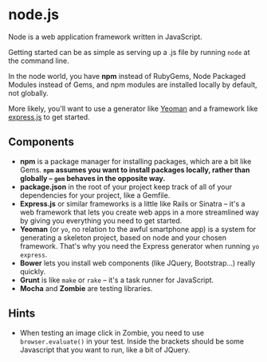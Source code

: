 # node.js

Node is a web application framework written in JavaScript.

Getting started can be as simple as serving up a .js file by running `node` at the command line.

In the node world, you have **npm** instead of RubyGems, Node Packaged Modules instead of Gems, and npm modules are installed locally by default, not globally. 

More likely, you'll want to use a generator like [Yeoman](http://yeoman.io/) and a framework like [express.js](http://expressjs.com/) to get started.

## Components

* **npm** is a package manager for installing packages, which are a bit like Gems. **`npm` assumes you want to install packages locally, rather than globally – `gem` behaves in the opposite way.**
* **package.json** in the root of your project keep track of all of your dependencies for your project, like a Gemfile.
* **Express.js** or similar frameworks is a little like Rails or Sinatra – it's a web framework that lets you create web apps in a more streamlined way by giving you everything you need to get started.
* **Yeoman** (or `yo`, no relation to the awful smartphone app) is a system for generating a skeleton project, based on node and your chosen framework. That's why you need the Express generator when running `yo express`.
* **Bower** lets you install web components (like JQuery, Bootstrap...) really quickly.
* **Grunt** is like `make` or `rake` – it's a task runner for JavaScript.
* **Mocha** and **Zombie** are testing libraries.

## Hints
* When testing an image click in Zombie, you need to use `browser.evaluate()` in your test. Inside the brackets should be some Javascript that you want to run, like a bit of JQuery.